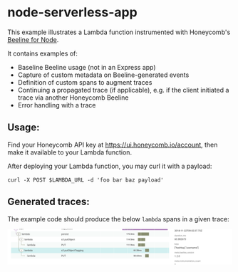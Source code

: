 # node-serverless-app

This example illustrates a Lambda function instrumented with Honeycomb's [Beeline for Node](https://docs.honeycomb.io/getting-data-in/javascript/beeline-nodejs/).

It contains examples of:

- Baseline Beeline usage (not in an Express app)
- Capture of custom metadata on Beeline-generated events
- Definition of custom spans to augment traces
- Continuing a propagated trace (if applicable), e.g. if the client initiated a trace via another Honeycomb Beeline
- Error handling with a trace

## Usage:

Find your Honeycomb API key at https://ui.honeycomb.io/account, then make it available to your Lambda function.

After deploying your Lambda function, you may curl it with a payload:

```
curl -X POST $LAMBDA_URL -d 'foo bar baz payload'
```

## Generated traces:

The example code should produce the below `lambda` spans in a given trace:

![lambda spans](images/trace.png)
